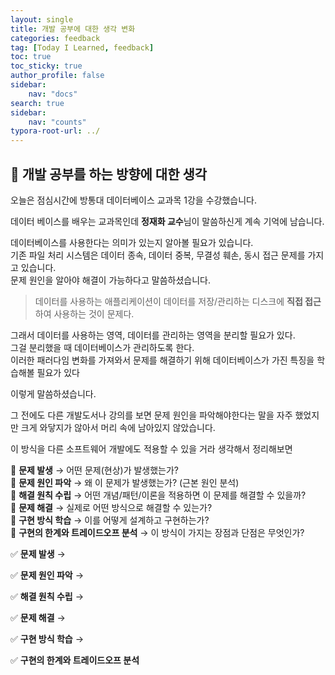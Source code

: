 ```yaml
---
layout: single
title: 개발 공부에 대한 생각 변화
categories: feedback
tag: [Today I Learned, feedback]
toc: true
toc_sticky: true
author_profile: false
sidebar:
    nav: "docs"
search: true
sidebar:
    nav: "counts"
typora-root-url: ../
---
```


## 📌 개발 공부를 하는 방향에 대한 생각

오늘은 점심시간에 방통대 데이터베이스 교과목 1강을 수강했습니다.

데이터 베이스를 배우는 교과목인데 **정재화 교수**님이 말씀하신게 계속 기억에 남습니다.  

데이터베이스를 사용한다는 의미가 있는지 알아볼 필요가 있습니다.  
기존 파일 처리 시스템은 데이터 종속, 데이터 중복, 무결성 훼손, 동시 접근 문제를 가지고 있습니다.    
문제 원인을 알아야 해결이 가능하다고 말씀하셨습니다.

> 데이터를 사용하는 애플리케이션이 데이터를 저장/관리하는 디스크에 **직접 접근**하여 사용하는 것이 문제다.

그래서 데이터를 사용하는 영역, 데이터를 관리하는 영역을 분리할 필요가 있다.    
그걸 분리했을 때 데이터베이스가 관리하도록 한다.  
이러한 패러다임 변화를 가져와서 문제를 해결하기 위해 데이터베이스가 가진 특징을 학습해볼 필요가 있다

이렇게 말씀하셨습니다.

그 전에도 다른 개발도서나 강의를 보면 문제 원인을 파악해야한다는 말을 자주 했었지만 크게 와닿지가 않아서 머리 속에 남아있지 않았습니다.  


이 방식을 다른 소프트웨어 개발에도 적용할 수 있을 거라 생각해서 정리해보면

📌 **문제 발생** → 어떤 문제(현상)가 발생했는가?  
📌 **문제 원인 파악** → 왜 이 문제가 발생했는가? (근본 원인 분석)  
📌 **해결 원칙 수립** → 어떤 개념/패턴/이론을 적용하면 이 문제를 해결할 수 있을까?  
📌 **문제 해결** → 실제로 어떤 방식으로 해결할 수 있는가?  
📌 **구현 방식 학습** → 이를 어떻게 설계하고 구현하는가?  
📌 **구현의 한계와 트레이드오프 분석** → 이 방식이 가지는 장점과 단점은 무엇인가?  

✅ **문제 발생** → 

✅ **문제 원인 파악** →

✅ **해결 원칙 수립** → 

✅ **문제 해결** → 

✅ **구현 방식 학습** → 

✅ **구현의 한계와 트레이드오프 분석**

